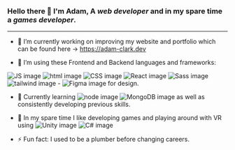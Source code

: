 ### Hello there 👋 I'm Adam, A  _web developer_ and in my spare time a _games developer_.
***
* 🔭 I’m currently working on improving my website and portfolio which can be found here -> https://adam-clark.dev

* 🌱 I’m using these Frontend and Backend languages and frameworks:

![JS image](https://img.shields.io/badge/JavaScript-323330?style=for-the-badge&logo=javascript&logoColor=F7DF1E) ![html image](https://img.shields.io/badge/HTML5-E34F26?style=for-the-badge&logo=html5&logoColor=white) ![CSS image](https://img.shields.io/badge/CSS3-1572B6?style=for-the-badge&logo=css3&logoColor=white) ![React image](https://img.shields.io/badge/React-20232A?style=for-the-badge&logo=react&logoColor=61DAFB) ![Sass image](https://img.shields.io/badge/Sass-CC6699?style=for-the-badge&logo=sass&logoColor=white) ![tailwind image](https://img.shields.io/badge/Tailwind_CSS-38B2AC?style=for-the-badge&logo=tailwind-css&logoColor=white) - ![Figma image](https://img.shields.io/badge/Figma-F24E1E?style=for-the-badge&logo=figma&logoColor=white) for design. 

* 🤔  Currently learning ![node image](https://img.shields.io/badge/Node.js-339933?style=for-the-badge&logo=nodedotjs&logoColor=white) ![MongoDB image](https://img.shields.io/badge/MongoDB-4EA94B?style=for-the-badge&logo=mongodb&logoColor=white) as well as consistently developing previous skills. 

* 👾 In my spare time I like developing games and playing around with VR using ![Unity image](https://img.shields.io/badge/Unity-100000?style=for-the-badge&logo=unity&logoColor=white) ![C# image](https://img.shields.io/badge/C%23-239120?style=for-the-badge&logo=c-sharp&logoColor=white) 



* ⚡ Fun fact: I used to be a plumber before changing careers.
<!--
**adamclark-12/adamclark-12** is a ✨ _special_ ✨ repository because its `README.md` (this file) appears on your GitHub profile.

Here are some ideas to get you started:

- 🔭 I’m currently working on ...
- 🌱 I’m currently learning ...
- 👯 I’m looking to collaborate on ...
- 🤔 I’m looking for help with ...
- 💬 Ask me about ...
- 📫 How to reach me: ...
- 😄 Pronouns: ...
- ⚡ Fun fact: ...
-->
